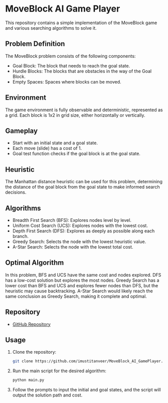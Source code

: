 # MoveBlock AI Game Player

This repository contains a simple implementation of the MoveBlock game and various searching algorithms to solve it.

## Problem Definition

The MoveBlock problem consists of the following components:

- Goal Block: The block that needs to reach the goal state.
- Hurdle Blocks: The blocks that are obstacles in the way of the Goal Block.
- Empty Spaces: Spaces where blocks can be moved.

## Environment

The game environment is fully observable and deterministic, represented as a grid. Each block is 1x2 in grid size, either horizontally or vertically.

## Gameplay

- Start with an initial state and a goal state.
- Each move (slide) has a cost of 1.
- Goal test function checks if the goal block is at the goal state.

## Heuristic

The Manhattan distance heuristic can be used for this problem, determining the distance of the goal block from the goal state to make informed search decisions.

## Algorithms

- Breadth First Search (BFS): Explores nodes level by level.
- Uniform Cost Search (UCS): Explores nodes with the lowest cost.
- Depth First Search (DFS): Explores as deeply as possible along each branch.
- Greedy Search: Selects the node with the lowest heuristic value.
- A-Star Search: Selects the node with the lowest total cost.

## Optimal Algorithm

In this problem, BFS and UCS have the same cost and nodes explored. DFS has a low-cost solution but explores the most nodes. Greedy Search has a lower cost than BFS and UCS and explores fewer nodes than DFS, but the heuristic may cause backtracking. A-Star Search would likely reach the same conclusion as Greedy Search, making it complete and optimal.

## Repository

- [GitHub Repository](https://github.com/imustitanveer/MoveBlock_AI_GamePlayer)

## Usage

1. Clone the repository:

   ```bash
   git clone https://github.com/imustitanveer/MoveBlock_AI_GamePlayer.git
   ```

2. Run the main script for the desired algorithm:

   ```bash
   python main.py
   ```

3. Follow the prompts to input the initial and goal states, and the script will output the solution path and cost.

